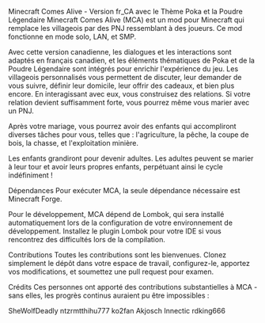 Minecraft Comes Alive - Version fr_CA avec le Thème Poka et la Poudre Légendaire
Minecraft Comes Alive (MCA) est un mod pour Minecraft qui remplace les villageois par des PNJ ressemblant à des joueurs. Ce mod fonctionne en mode solo, LAN, et SMP.

Avec cette version canadienne, les dialogues et les interactions sont adaptés en français canadien, et les éléments thématiques de Poka et de la Poudre Légendaire sont intégrés pour enrichir l'expérience du jeu. Les villageois personnalisés vous permettent de discuter, leur demander de vous suivre, définir leur domicile, leur offrir des cadeaux, et bien plus encore. En interagissant avec eux, vous construisez des relations. Si votre relation devient suffisamment forte, vous pourrez même vous marier avec un PNJ.

Après votre mariage, vous pourrez avoir des enfants qui accompliront diverses tâches pour vous, telles que : l'agriculture, la pêche, la coupe de bois, la chasse, et l'exploitation minière.

Les enfants grandiront pour devenir adultes. Les adultes peuvent se marier à leur tour et avoir leurs propres enfants, perpétuant ainsi le cycle indéfiniment !

Dépendances
Pour exécuter MCA, la seule dépendance nécessaire est Minecraft Forge.

Pour le développement, MCA dépend de Lombok, qui sera installé automatiquement lors de la configuration de votre environnement de développement. Installez le plugin Lombok pour votre IDE si vous rencontrez des difficultés lors de la compilation.

Contributions
Toutes les contributions sont les bienvenues. Clonez simplement le dépôt dans votre espace de travail, configurez-le, apportez vos modifications, et soumettez une pull request pour examen.

Crédits
Ces personnes ont apporté des contributions substantielles à MCA - sans elles, les progrès continus auraient pu être impossibles :

SheWolfDeadly
ntzrmtthihu777
ko2fan
Akjosch
Innectic
rdking666
